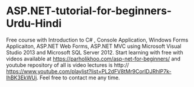 # ASP.NET-tutorial-for-beginners-Urdu-Hindi
Free course with Introduction to C# , Console Application, Windows Forms Applicaiton, ASP.NET Web Forms, ASP.NET MVC using Microsoft Visual Studio 2013 and Microsoft SQL Server 2012. Start learning with free with videos available at https://parholikhoo.com/asp-net-for-beginners/ and youtube repository of all is video lectures is http:// https://www.youtube.com/playlist?list=PL2dFV8tMr9CorIDJRhlP7k-lhBK3EkWUj. Feel free to contact me any time.
